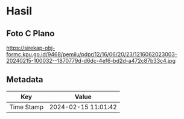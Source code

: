 # Hasil

## Foto C Plano

https://sirekap-obj-formc.kpu.go.id/9468/pemilu/pdpr/12/16/06/20/23/1216062023003-20240215-100032--1870779d-d6dc-4ef6-bd2d-a472c87b33c4.jpg


## Metadata

| Key        | Value               |
| ---------- | ------------------- |
| Time Stamp | 2024-02-15 11:01:42 |




